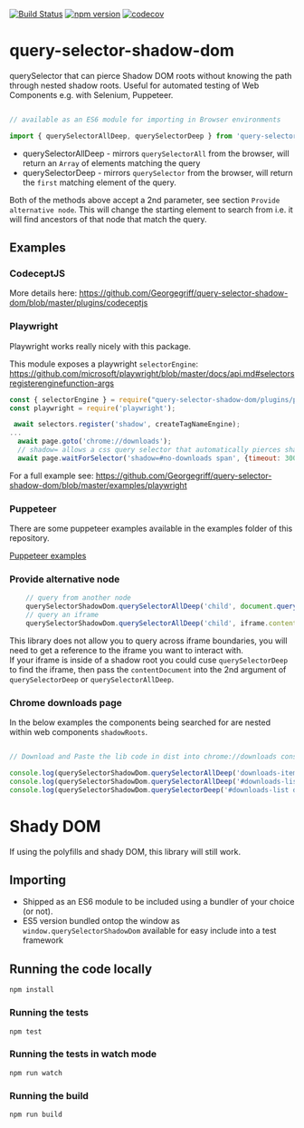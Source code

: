 [![Build Status](https://travis-ci.org/Georgegriff/query-selector-shadow-dom.svg?branch=master)](https://travis-ci.org/Georgegriff/query-selector-shadow-dom)  [![npm version](https://badge.fury.io/js/query-selector-shadow-dom.svg)](https://badge.fury.io/js/query-selector-shadow-dom) [![codecov](https://codecov.io/gh/Georgegriff/query-selector-shadow-dom/branch/master/graph/badge.svg)](https://codecov.io/gh/Georgegriff/query-selector-shadow-dom)
# query-selector-shadow-dom
querySelector that can pierce Shadow DOM roots without knowing the path through nested shadow roots. Useful for automated testing of Web Components e.g. with Selenium, Puppeteer.


```javascript

// available as an ES6 module for importing in Browser environments

import { querySelectorAllDeep, querySelectorDeep } from 'query-selector-shadow-dom';

```

- querySelectorAllDeep - mirrors `querySelectorAll` from the browser, will return an `Array` of elements matching the query
- querySelectorDeep - mirrors `querySelector` from the browser, will return the `first` matching element of the query.

Both of the methods above accept a 2nd parameter, see section `Provide alternative node`. This will change the starting element to search from i.e. it will find ancestors of that node that match the query.

## Examples

### CodeceptJS


More details here: https://github.com/Georgegriff/query-selector-shadow-dom/blob/master/plugins/codeceptjs

### Playwright

Playwright works really nicely with this package.

This module exposes a playwright `selectorEngine`: https://github.com/microsoft/playwright/blob/master/docs/api.md#selectorsregisterenginefunction-args

```javascript
const { selectorEngine } = require("query-selector-shadow-dom/plugins/playwright");
const playwright = require('playwright');

 await selectors.register('shadow', createTagNameEngine);
...
  await page.goto('chrome://downloads');
  // shadow= allows a css query selector that automatically pierces shadow roots.
  await page.waitForSelector('shadow=#no-downloads span', {timeout: 3000})
```

For a full example see: https://github.com/Georgegriff/query-selector-shadow-dom/blob/master/examples/playwright

### Puppeteer 

There are some puppeteer examples available in the examples folder of this repository.

[Puppeteer examples](https://github.com/Georgegriff/query-selector-shadow-dom/blob/master/examples/puppeteer)


### Provide alternative node
```javascript
    // query from another node
    querySelectorShadowDom.querySelectorAllDeep('child', document.querySelector('#startNode'));
    // query an iframe
    querySelectorShadowDom.querySelectorAllDeep('child', iframe.contentDocument);
```

This library does not allow you to query across iframe boundaries, you will need to get a reference to the iframe you want to interact with. </br>
If your iframe is inside of a shadow root you could cuse `querySelectorDeep` to find the iframe, then pass the `contentDocument` into the 2nd argument of `querySelectorDeep` or `querySelectorAllDeep`.


### Chrome downloads page


In the below examples the components being searched for are nested within web components `shadowRoots`.

```javascript

// Download and Paste the lib code in dist into chrome://downloads console to try it out :)

console.log(querySelectorShadowDom.querySelectorAllDeep('downloads-item:nth-child(4) #remove'));
console.log(querySelectorShadowDom.querySelectorAllDeep('#downloads-list .is-active a[href^="https://"]'));
console.log(querySelectorShadowDom.querySelectorDeep('#downloads-list div#title-area + a'));

```


# Shady DOM
If using the polyfills and shady DOM, this library will still work.

## Importing
- Shipped as an ES6 module to be included using a bundler of your choice (or not).
- ES5 version bundled ontop the window as `window.querySelectorShadowDom` available for easy include into a test framework

## Running the code locally
`npm install`
### Running the tests
`npm test`
### Running the tests in watch mode
`npm run watch`

### Running the build
`npm run build`

